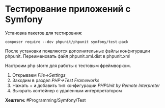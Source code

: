 
# Тестирование приложений с Symfony

Установка пакетов для тестировния:

```shell
composer require --dev phpunit/phpunit symfony/test-pack
```

После установки появляются дополнительные файлы конфигурации phpunit.
Переименовать файл phpunit.xml.dist в phpunit.xml

Настроим php storm для работы с тестовым фреймворком.

1) Открываем *File->Settings*
2) Заходим в раздел *PHP->Test Framework*s
3) Нажать + и добавить тип конфигурации *PHPUnit by Remote Interpreter*
4) Выюрать контейнер с удаленным интерпретатором


**Хештеги:** #Programming/Symfony/Test